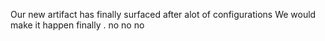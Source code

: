 Our new artifact has finally surfaced after alot of configurations
We would make it happen finally .
no no no
